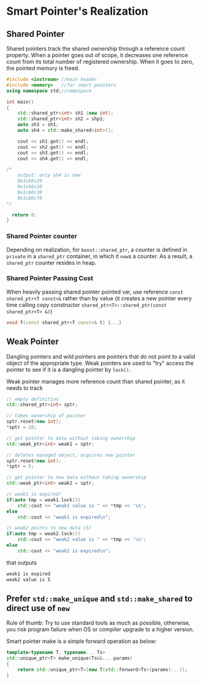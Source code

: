 # Smart Pointer's Realization

## Shared Pointer

Shared pointers track the shared ownership through a reference count property. When a pointer goes out of scope, it decreases one reference count from its total number of registered ownership. When it goes to zero, the pointed memory is freed.

```cpp
#include <iostream> //main header
#include <memory>   //for smart pointers
using namespace std;//namespace

int main()
{
    std::shared_ptr<int> sh1 (new int);   
    std::shared_ptr<int> sh2 = shp1;    
    auto sh3 = sh1;                       
    auto sh4 = std::make_shared<int>();

    cout << sh1.get() << endl;
    cout << sh2.get() << endl;
    cout << sh3.get() << endl;
    cout << sh4.get() << endl;

/* 
    output: only sh4 is new
    0x1c66c20
    0x1c66c20
    0x1c66c20
    0x1c66c70
*/

  return 0;  
}
```

### Shared Pointer counter

Depending on realization, for `boost::shared_ptr`, a counter is defined in `private` in a `shared_ptr` container, in which it `new`s a counter. As a result, a `shared_ptr` counter resides in heap.

### Shared Pointer Passing Cost

When heavily passing shared pointer pointed var, use reference `const shared_ptr<T const>&` rather than by value (it creates a new pointer every time calling copy constructor `shared_ptr<T>::shared_ptr(const shared_ptr<T> &)`)
```cpp
void f(const shared_ptr<T const>& t) {...} 
```

## Weak Pointer

Dangling pointers and wild pointers are pointers that do not point to a valid object of the appropriate type. Weak pointers are used to "try" access the pointer to see if it is a dangling pointer by `lock()`.

Weak pointer manages more reference count than shared pointer, as it needs to track 

```cpp
// empty definition
std::shared_ptr<int> sptr;

// takes ownership of pointer
sptr.reset(new int);
*sptr = 10;

// get pointer to data without taking ownership
std::weak_ptr<int> weak1 = sptr;

// deletes managed object, acquires new pointer
sptr.reset(new int);
*sptr = 5;

// get pointer to new data without taking ownership
std::weak_ptr<int> weak2 = sptr;

// weak1 is expired!
if(auto tmp = weak1.lock())
    std::cout << "weak1 value is " << *tmp << '\n';
else
    std::cout << "weak1 is expired\n";

// weak2 points to new data (5)
if(auto tmp = weak2.lock())
    std::cout << "weak2 value is " << *tmp << '\n';
else
    std::cout << "weak2 is expired\n";
```
that outputs
```bash
weak1 is expired
weak2 value is 5
```

## Prefer `std::make_unique` and `std::make_shared` to direct use of `new`

Rule of thumb: Try to use standard tools as much as possible, otherwise, you risk program failure when OS or compiler upgrade to a higher version.

Smart pointer make is a simple forward operation as below:
```cpp
template<typename T, typename... Ts>
std::unique_ptr<T> make_unique(Ts&&... params)
{
    return std::unique_ptr<T>(new T(std::forward<Ts>(params)...));
}
```